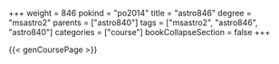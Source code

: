 +++
weight = 846
pokind = "po2014"
title = "astro846"
degree = "msastro2"
parents = ["astro840"]
tags = ["msastro2", "astro846", "astro840"]
categories = ["course"]
bookCollapseSection = false
+++

{{< genCoursePage >}}
